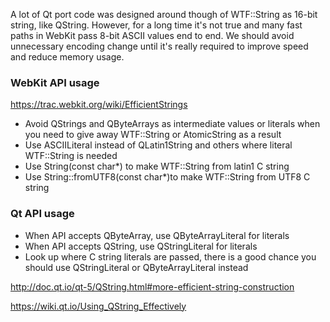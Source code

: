 A lot of Qt port code was designed around though of WTF::String as 16-bit string, like QString. However, for a long time it's not true and many fast paths in WebKit pass 8-bit ASCII values end to end. We should avoid unnecessary encoding change until it's really required to improve speed and reduce memory usage.

### WebKit API usage

https://trac.webkit.org/wiki/EfficientStrings

* Avoid QStrings and QByteArrays as intermediate values or literals when you need to give away WTF::String or AtomicString as a result
* Use ASCIILiteral instead of QLatin1String and others where literal WTF::String is needed
* Use String(const char*) to make WTF::String from latin1 C string
* Use String::fromUTF8(const char*)to make WTF::String from UTF8 C string

### Qt API usage

* When API accepts QByteArray, use QByteArrayLiteral for literals
* When API accepts QString, use QStringLiteral for literals
* Look up where C string literals are passed, there is a good chance you should use QStringLiteral or QByteArrayLiteral instead

http://doc.qt.io/qt-5/QString.html#more-efficient-string-construction

https://wiki.qt.io/Using_QString_Effectively